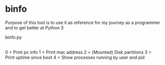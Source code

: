 # binfo

Purpose of this tool is to use it as reference for my journey as a programmer and to get better at Python 3 

  binfo.py <option>

  0 = Print pc info
	1 = Print mac address 
	2 = (Mounted) Disk partitions
	3 = Print uptime since boot
	4 = Show processes running by user and pid
